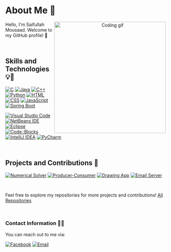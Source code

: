 # About Me 👋

<p align="center">
  <img align="right" width="350" src="https://github.com/alsiam/alsiam/blob/main/assets/programmer.gif" alt="Coding gif" />
</p>

Hello, I'm Saifullah Mousaad. Welcome to my GitHub profile! 🎉

<!---I am a Computer & Systems Engineering student at Alexandria University.-->

<br/>

## Skills and Technologies 💡🔧

[![C](https://img.shields.io/badge/-C-00599C?style=flat-round&logo=c&logoColor=white)](https://en.wikipedia.org/wiki/C_(programming_language))
[![Java](https://img.shields.io/badge/-Java-orange?style=flat-round&logo=java&logoColor=white)](https://www.java.com)
[![C++](https://img.shields.io/badge/-C++-00599C?style=flat-round&logo=c%2B%2B&logoColor=white)](https://en.wikipedia.org/wiki/C%2B%2B)
[![Python](https://img.shields.io/badge/-Python-3776AB?style=flat-round&logo=python&logoColor=white)](https://www.python.org)
[![HTML](https://img.shields.io/badge/-HTML5-E34F26?style=flat-round&logo=html5&logoColor=white)](https://developer.mozilla.org/en-US/docs/Web/HTML)
[![CSS](https://img.shields.io/badge/-CSS-1572B6?style=flat-round&logo=css3&logoColor=white)](https://developer.mozilla.org/en-US/docs/Web/CSS)
[![JavaScript](https://img.shields.io/badge/-JavaScript-F7DF1E?style=flat-round&logo=javascript&logoColor=black)](https://developer.mozilla.org/en-US/docs/Web/JavaScript)
[![Spring Boot](https://img.shields.io/badge/-Spring%20Boot-6DB33F?style=flat-round&logo=spring&logoColor=white)](https://spring.io/projects/spring-boot)
<!---[![Vue.js](https://img.shields.io/badge/-Vue.js-4FC08D?style=flat-round&logo=vue.js&logoColor=white)](https://vuejs.org/)-->

[![Visual Studio Code](https://img.shields.io/badge/-Visual%20Studio%20Code-007ACC?style=flat-round&logo=visual-studio-code&logoColor=white)](https://code.visualstudio.com)
[![NetBeans IDE](https://img.shields.io/badge/-NetBeans%20IDE-1B6AC6?style=flat-round&logo=apache-netbeans-ide&logoColor=white)](https://netbeans.apache.org)
[![Eclipse](https://img.shields.io/badge/-Eclipse-2C2255?style=flat-round&logo=eclipse-ide&logoColor=white)](https://www.eclipse.org)
[![Code::Blocks](https://img.shields.io/badge/-Code%3A%3ABlocks-003366?style=flat-round&logo=codeblocks&logoColor=white)](http://www.codeblocks.org)
[![IntelliJ IDEA](https://img.shields.io/badge/-IntelliJ%20IDEA-000000?style=flat-round&logo=intellij-idea&logoColor=white)](https://www.jetbrains.com/idea/)
[![PyCharm](https://img.shields.io/badge/-PyCharm-000000?style=flat-round&logo=pycharm&logoColor=white)](https://www.jetbrains.com/pycharm/)

<br/>

## Projects and Contributions 🚀

[![Numerical Solver](https://github-readme-stats.vercel.app/api/pin/?username=Saifullah-1&repo=Numerical-Solver&theme=dark)](https://github.com/Saifullah-1/Numerical-Solver.git)
[![Producer-Consumer](https://github-readme-stats.vercel.app/api/pin/?username=Saifullah-1&repo=Producer-Consumer&theme=dark)](https://github.com/Saifullah-1/Producer-Consumer.git)
[![Drawing App](https://github-readme-stats.vercel.app/api/pin/?username=Saifullah-1&repo=DrawingApp&theme=dark)](https://github.com/Saifullah-1/DrawingApp.git)
[![Email Server](https://github-readme-stats.vercel.app/api/pin/?username=Saifullah-1&repo=Email-Server&theme=dark)](https://github.com/Saifullah-1/Email-Server.git)


<br/>

Feel free to explore my repositories for more projects and contributions! [All Repositories](https://github.com/Saifullah-1?tab=repositories)

<br/>

### Contact Information 📧📱

You can reach out to me via:

[![Facebook](https://img.shields.io/badge/-Facebook-1877F2?style=flat-square&logo=facebook&logoColor=white)](https://www.facebook.com/seif.mous3ad)
[![Email](https://img.shields.io/badge/-Email-D14836?style=flat-square&logo=gmail&logoColor=white)](mailto:saifullah.mousaad@gmail.com)
<!---[![Codeforces](https://img.shields.io/badge/-Codeforces-2EC866?style=flat-square&logo=codeforces&logoColor=white)](https://codeforces.com/profile/Saifullah1)-->
<!---[![HackerRank](https://img.shields.io/badge/-HackerRank-00EA64?style=flat-square&logo=hackerrank&logoColor=white)](https://www.hackerrank.com/saifullahmosaad?hr_r=1)-->

<br/>
<!---
### GitHub Stats 📈

<p align="center">
  <img height="180em" src="https://github-readme-stats.vercel.app/api?username=Saifullah-1&show_icons=true&include_all_commits=true&count_private=true&text_color=FFA718&theme=transparent&show_icons=true" alt="Saifullah-1"/>
  <img height="180em" src="https://github-readme-stats.vercel.app/api/top-langs?username=Saifullah-1&show_icons=true&locale=en&layout=compact&langs_count=20&icon_color=2fcca3&text_color=FFA718&theme=transparent&show_icons=true" alt="Saifullah-1"/>
</p>

<br/>


### Visitor Counter 📊

<p align="center"> 
  <img src="https://profile-counter.glitch.me/Saifullah-1/count.svg" />
</p>
-->
